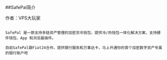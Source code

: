 ##SafePal简介

作者：VPS大玩家

```

SafePal 是一款支持多链资产管理的加密货币钱包，提供冷/热钱包一体化解决方案，支持硬件钱包、App 和浏览器插件。

目前SafePal跟Fiat24合作，提供银行服务和万事达卡，马上开通你的首个加密数字资产专属的银行账户吧

```